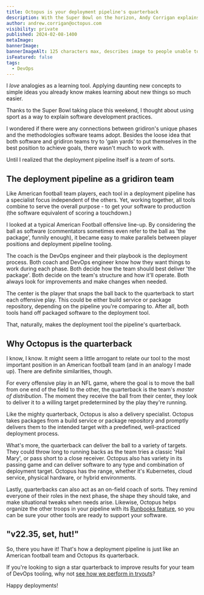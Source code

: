 ```yaml
---
title: Octopus is your deployment pipeline's quarterback
description: With the Super Bowl on the horizon, Andy Corrigan explains how Octopus is your deployment pipeline's quarterback
author: andrew.corrigan@octopus.com
visibility: private
published: 2024-02-08-1400
metaImage: 
bannerImage: 
bannerImageAlt: 125 characters max, describes image to people unable to see it.
isFeatured: false
tags: 
  - DevOps
---
```


I *love* analogies as a learning tool. Applying daunting new concepts to simple ideas you already know makes learning about new things so much easier.

Thanks to the Super Bowl taking place this weekend, I thought about using sport as a way to explain software development practices.

I wondered if there were any connections between gridiron's unique phases and the methodologies software teams adopt. Besides the loose idea that both software and gridiron teams try to 'gain yards' to put themselves in the best position to achieve goals, there wasn't much to work with.

Until I realized that the deployment pipeline itself is a *team* of sorts.

## The deployment pipeline as a gridiron team

Like American football team players, each tool in a deployment pipeline has a specialist focus independent of the others. Yet, working together, all tools combine to serve the overall purpose - to get your software to production (the software equivalent of scoring a touchdown.)

I looked at a typical American Football offensive line-up. By considering the ball as software (commentators sometimes even refer to the ball as 'the package', funnily enough), it became easy to make parallels between player positions and deployment pipeline tooling.

The coach is the DevOps engineer and their playbook is the deployment process. Both coach and DevOps engineer know how they want things to work during each phase. Both decide how the team should best deliver 'the package'. Both decide on the team's structure and how it'll operate. Both always look for improvements and make changes when needed.

The center is the player that snaps the ball back to the quarterback to start each offensive play. This could be either build service or package repository, depending on the pipeline you're comparing to. After all, both tools hand off packaged software to the deployment tool.

That, naturally, makes the deployment tool the pipeline's quarterback.

## Why Octopus is the quarterback

I know, I know. It might seem a little arrogant to relate our tool to the most important position in an American football team (and in an analogy I made up). There are definite similarities, though.

For every offensive play in an NFL game, where the goal is to move the ball from one end of the field to the other, the quarterback is the team's *master of distribution*. The moment they receive the ball from their center, they look to deliver it to a willing target predetermined by the play they're running.

Like the mighty quarterback, Octopus is also a delivery specialist. Octopus takes packages from a build service or package repository and promptly delivers them to the intended target with a predefined, well-practiced deployment process.

What's more, the quarterback can deliver the ball to a variety of targets. They could throw long to running backs as the team tries a classic 'Hail Mary', or pass short to a close receiver. Octopus also has variety in its passing game and can deliver software to any type and combination of deployment target. Octopus has the range, whether it's Kubernetes, cloud service, physical hardware, or hybrid environments.

Lastly, quarterbacks can also act as an on-field coach of sorts. They remind everyone of their roles in the next phase, the shape they should take, and make situational tweaks when needs arise. Likewise, Octopus helps organize the other troops in your pipeline with its [Runbooks feature](https://octopus.com/docs/runbooks), so you can be sure your other tools are ready to support your software.

## "v22.35, set, hut!"

So, there you have it! That's how a deployment pipeline is just like an American football team and Octopus its quarterback.

If you're looking to sign a star quarterback to improve results for your team of DevOps tooling, why not [see how we perform in tryouts](https://octopus.com/start?location=nav-bar)?

Happy deployments!